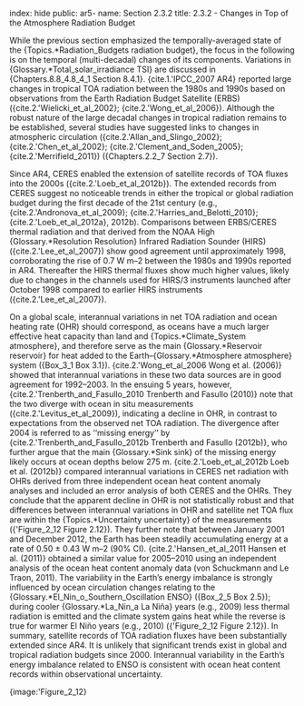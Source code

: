 index: hide
public: ar5-
name: Section 2.3.2
title: 2.3.2 - Changes in Top of the Atmosphere Radiation Budget

While the previous section emphasized the temporally-averaged state of the {Topics.*Radiation_Budgets radiation budget}, the focus in the following is on the temporal (multi-decadal) changes of its components. Variations in {Glossary.*Total_solar_irradiance TSI} are discussed in {Chapters.8.8_4.8_4_1 Section 8.4.1}. {cite.1.'IPCC_2007 AR4} reported large changes in tropical TOA radiation between the 1980s and 1990s based on observations from the Earth Radiation Budget Satellite (ERBS) ({cite.2.'Wielicki_et_al_2002}; {cite.2.'Wong_et_al_2006}). Although the robust nature of the large decadal changes in tropical radiation remains to be established, several studies have suggested links to changes in atmospheric circulation ({cite.2.'Allan_and_Slingo_2002}; {cite.2.'Chen_et_al_2002}; {cite.2.'Clement_and_Soden_2005}; {cite.2.'Merrifield_2011}) ({Chapters.2.2_7 Section 2.7}).

Since AR4, CERES enabled the extension of satellite records of TOA fluxes into the 2000s ({cite.2.'Loeb_et_al_2012b}). The extended records from CERES suggest no noticeable trends in either the tropical or global radiation budget during the first decade of the 21st century (e.g., {cite.2.'Andronova_et_al_2009}; {cite.2.'Harries_and_Belotti_2010}; {cite.2.'Loeb_et_al_2012a}, 2012b). Comparisons between ERBS/CERES thermal radiation and that derived from the NOAA High {Glossary.*Resolution Resolution} Infrared Radiation Sounder (HIRS) ({cite.2.'Lee_et_al_2007}) show good agreement until approximately 1998, corroborating the rise of 0.7 W m–2 between the 1980s and 1990s reported in AR4. Thereafter the HIRS thermal fluxes show much higher values, likely due to changes in the channels used for HIRS/3 instruments launched after October 1998 compared to earlier HIRS instruments ({cite.2.'Lee_et_al_2007}).

On a global scale, interannual variations in net TOA radiation and ocean heating rate (OHR) should correspond, as oceans have a much larger effective heat capacity than land and {Topics.*Climate_System atmosphere}, and therefore serve as the main {Glossary.*Reservoir reservoir} for heat added to the Earth–{Glossary.*Atmosphere atmosphere} system ({Box_3_1 Box 3.1}). {cite.2.'Wong_et_al_2006 Wong et al. (2006)} showed that interannual variations in these two data sources are in good agreement for 1992–2003. In the ensuing 5 years, however, {cite.2.'Trenberth_and_Fasullo_2010 Trenberth and Fasullo (2010)} note that the two diverge with ocean in situ measurements ({cite.2.'Levitus_et_al_2009}), indicating a decline in OHR, in contrast to expectations from the observed net TOA radiation. The divergence after 2004 is referred to as ‘‘missing energy’’ by {cite.2.'Trenberth_and_Fasullo_2012b Trenberth and Fasullo (2012b)}, who further argue that the main {Glossary.*Sink sink} of the missing energy likely occurs at ocean depths below 275 m. {cite.2.'Loeb_et_al_2012b Loeb et al. (2012b)} compared interannual variations in CERES net radiation with OHRs derived from three independent ocean heat content anomaly analyses and included an error analysis of both CERES and the OHRs. They conclude that the apparent decline in OHR is not statistically robust and that differences between interannual variations in OHR and satellite net TOA flux are within the {Topics.*Uncertainty uncertainty} of the measurements ({'Figure_2_12 Figure 2.12}). They further note that between January 2001 and December 2012, the Earth has been steadily accumulating energy at a rate of 0.50 ± 0.43 W m–2 (90% CI). {cite.2.'Hansen_et_al_2011 Hansen et al. (2011)} obtained a similar value for 2005–2010 using an independent analysis of the ocean heat content anomaly data (von Schuckmann and Le Traon, 2011). The variability in the Earth’s energy imbalance is strongly influenced by ocean circulation changes relating to the {Glossary.*El_Nin_o_Southern_Oscillation ENSO} ({Box_2_5 Box 2.5}); during cooler {Glossary.*La_Nin_a La Niña} years (e.g., 2009) less thermal radiation is emitted and the climate system gains heat while the reverse is true for warmer El Niño years (e.g., 2010) ({'Figure_2_12 Figure 2.12}). In summary, satellite records of TOA radiation fluxes have been substantially extended since AR4. It is unlikely that significant trends exist in global and tropical radiation budgets since 2000. Interannual variability in the Earth’s energy imbalance related to ENSO is consistent with ocean heat content records within observational uncertainty.

{image:'Figure_2_12}
